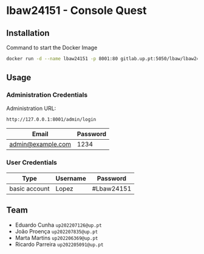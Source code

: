 # lbaw24151 - Console Quest

## Installation
Command to start the Docker Image

```bash
docker run -d --name lbaw24151 -p 8001:80 gitlab.up.pt:5050/lbaw/lbaw2425/lbaw24151
```

## Usage

### Administration Credentials

Administration URL: 
```bash
http://127.0.0.1:8001/admin/login
```

| Email | Password |
|----------|----------|
| admin@example.com | 1234 |

### User Credentials

| Type | Username | Password |
|------|----------|----------|
| basic account | Lopez | #Lbaw24151 |

## Team

* Eduardo Cunha  `up202207126@up.pt`
* João Proença `up202207835@up.pt`
* Marta Martins  `up202206369@up.pt`
* Ricardo Parreira `up202205091@up.pt`

